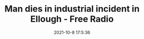 ---
"title": "Man dies in industrial incident in Ellough - Free Radio"
"date": "2021-10-8 17:5:36"
"feed_name": "GOOGLENEWSINDUSTRIAL"
"feed_website": "https://news.google.com/search?q=industrial%2Bincident&hl=en-US&gl=US&ceid=US:en"
"feed_rss": "https://news.google.com/rss/search?q=industrial%2Bincident&hl=en-US&gl=US&ceid=US:en"
"link": "https://planetradio.co.uk/greatest-hits/norfolk/news/man-dies-industrial-incident-ellough/"
"source": "{'href': 'https://planetradio.co.uk', 'title': 'Free Radio'}"
"file": "_posts/2021-1-1-73efa8c87fef3f5c4bbf91bd32f21f5b9f535954.md"
"accident": "1"
"drilling": "1"
"dead": "1"
"injured": "0"
"arrested": "0"
"place": "ellough"
"where": "industrial site"
"causes": "unknown"
"place_uri": "http://en.wikipedia.org/wiki/Ellough"
---